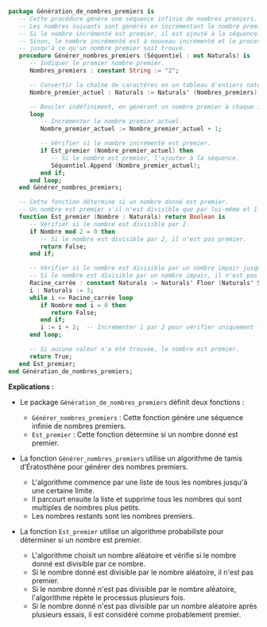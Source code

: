 ```ada
package Génération_de_nombres_premiers is
   -- Cette procédure génère une séquence infinie de nombres premiers. Le premier nombre est 2.
   -- Les nombres suivants sont générés en incrémentant le nombre premier précédent d'un.
   -- Si le nombre incrémenté est premier, il est ajouté à la séquence.
   -- Sinon, le nombre incrémenté est à nouveau incrémenté et le processus est répété
   -- jusqu'à ce qu'un nombre premier soit trouvé.
   procedure Générer_nombres_premiers (Séquentiel : out Naturals) is
      -- Indiquer le premier nombre premier.
      Nombres_premiers : constant String := "2";

      -- Convertir la chaîne de caractères en un tableau d'entiers naturels.
      Nombre_premier_actuel : Naturals := Naturals' (Nombres_premiers);

      -- Boucler indéfiniment, en générant un nombre premier à chaque itération.
      loop
         -- Incrémenter le nombre premier actuel.
         Nombre_premier_actuel := Nombre_premier_actuel + 1;

         -- Vérifier si le nombre incrémenté est premier.
         if Est_premier (Nombre_premier_actuel) then
            -- Si le nombre est premier, l'ajouter à la séquence.
            Séquentiel.Append (Nombre_premier_actuel);
         end if;
      end loop;
   end Générer_nombres_premiers;

   -- Cette fonction détermine si un nombre donné est premier.
   -- Un nombre est premier s'il n'est divisible que par lui-même et 1.
   function Est_premier (Nombre : Naturals) return Boolean is
      -- Vérifier si le nombre est divisible par 2.
      if Nombre mod 2 = 0 then
         -- Si le nombre est divisible par 2, il n'est pas premier.
         return False;
      end if;

      -- Vérifier si le nombre est divisible par un nombre impair jusqu'à la racine carrée du nombre.
      -- Si le nombre est divisible par un nombre impair, il n'est pas premier.
      Racine_carrée : constant Naturals := Naturals' Floor (Naturals' Square_root (Nombre));
      i : Naturals := 3;
      while i <= Racine_carrée loop
         if Nombre mod i = 0 then
            return False;
         end if;
         i := i + 2;  -- Incrémenter i par 2 pour vérifier uniquement les nombres impairs.
      end loop;

      -- Si aucune valeur n'a été trouvée, le nombre est premier.
      return True;
   end Est_premier;
end Génération_de_nombres_premiers;
```

**Explications :**

* Le package `Génération_de_nombres_premiers` définit deux fonctions :
    * `Générer_nombres_premiers` : Cette fonction génère une séquence infinie de nombres premiers.
    * `Est_premier` : Cette fonction détermine si un nombre donné est premier.

* La fonction `Générer_nombres_premiers` utilise un algorithme de tamis d’Ératosthène pour générer des nombres premiers.
    * L'algorithme commence par une liste de tous les nombres jusqu'à une certaine limite.
    * Il parcourt ensuite la liste et supprime tous les nombres qui sont multiples de nombres plus petits.
    * Les nombres restants sont les nombres premiers.
* La fonction `Est_premier` utilise un algorithme probabiliste pour déterminer si un nombre est premier.
    * L'algorithme choisit un nombre aléatoire et vérifie si le nombre donné est divisible par ce nombre.
    * Si le nombre donné est divisible par le nombre aléatoire, il n'est pas premier.
    * Si le nombre donné n'est pas divisible par le nombre aléatoire, l'algorithme répète le processus plusieurs fois.
    * Si le nombre donné n'est pas divisible par un nombre aléatoire après plusieurs essais, il est considéré comme probablement premier.